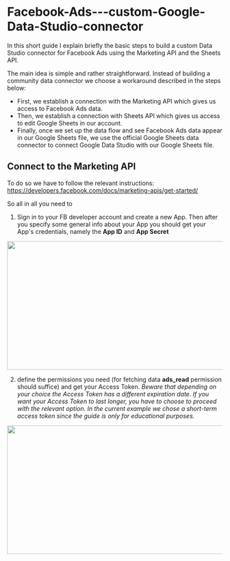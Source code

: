 # Facebook-Ads---custom-Google-Data-Studio-connector
In this short guide I explain briefly the basic steps to build a custom Data Studio connector for Facebook Ads using the Marketing API and the Sheets API.

The main idea is simple and rather straightforward. Instead of building a community data connector we choose a workaround described in the steps below:
- First, we establish a connection with the Marketing API which gives us access to Facebook Ads data.
- Then, we establish a connection with Sheets API which gives us access to edit Google Sheets in our account.
- Finally, once we set up the data flow and see Facebook Ads data appear in our Google Sheets file, we use the official Google Sheets data connector to connect Google Data Studio with our Google Sheets file.

## Connect to the Marketing API

To do so we have to follow the relevant instructions: https://developers.facebook.com/docs/marketing-apis/get-started/

So all in all you need to 
1) Sign in to your FB developer account and create a new App. Then after you specify some general info about your App you should get your App's credentials, namely the **App ID** and **App Secret**
<img src="https://github.com/dpan331/Facebook_Ads---custom_Google_Data_Studio_connector/blob/main/img/app_developersAccount.JPG" height="300" width="1100">

2) define the permissions you need (for fetching data **ads_read** permission should suffice) and get your Access Token. *Beware that depending on your choice the Access Token has a different expiration date. If you want your Access Token to last longer, you have to choose to proceed with the relevant option. In the current example we chose a short-term access token since the guide is only for educational purposes.*
<img src="https://github.com/dpan331/Facebook_Ads---custom_Google_Data_Studio_connector/blob/main/img/facebookGraphAPI_accessToken.JPG" height="300" width="1100">


